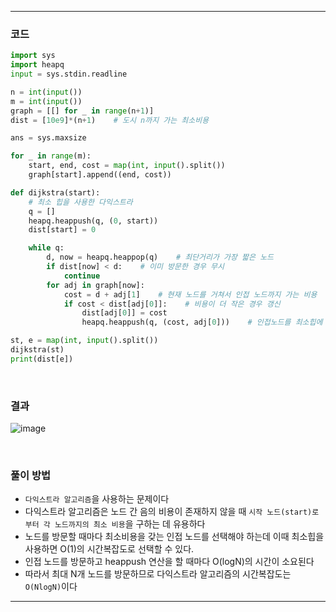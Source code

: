 ___
### 코드
```python
import sys
import heapq
input = sys.stdin.readline

n = int(input())
m = int(input())
graph = [[] for _ in range(n+1)]
dist = [10e9]*(n+1)    # 도시 n까지 가는 최소비용

ans = sys.maxsize

for _ in range(m):
    start, end, cost = map(int, input().split())
    graph[start].append((end, cost))

def dijkstra(start):
    # 최소 힙을 사용한 다익스트라
    q = []
    heapq.heappush(q, (0, start))
    dist[start] = 0

    while q:
        d, now = heapq.heappop(q)    # 최단거리가 가장 짧은 노드
        if dist[now] < d:    # 이미 방문한 경우 무시
            continue
        for adj in graph[now]:
            cost = d + adj[1]    # 현재 노드를 거쳐서 인접 노드까지 가는 비용
            if cost < dist[adj[0]]:    # 비용이 더 작은 경우 갱신
                dist[adj[0]] = cost
                heapq.heappush(q, (cost, adj[0]))    # 인접노드를 최소힙에 추가

st, e = map(int, input().split())
dijkstra(st)
print(dist[e])
```
<br>

### 결과
![image](https://user-images.githubusercontent.com/50696567/195480532-b2acebd0-7635-4654-a8ce-73f5b7d2d58d.png)

<br>

### 풀이 방법
- `다익스트라 알고리즘`을 사용하는 문제이다
- 다익스트라 알고리즘은 노드 간 음의 비용이 존재하지 않을 때 `시작 노드(start)로부터 각 노드까지의 최소 비용`을 구하는 데 유용하다
- 노드를 방문할 때마다 최소비용을 갖는 인접 노드를 선택해야 하는데 이때 최소힙을 사용하면 O(1)의 시간복잡도로 선택할 수 있다.
- 인접 노드를 방문하고 heappush 연산을 할 때마다 O(logN)의 시간이 소요된다
- 따라서 최대 N개 노드를 방문하므로 다익스트라 알고리즘의 시간복잡도는 `O(NlogN)`이다
___
